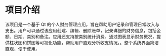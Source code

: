 # 项目介绍
该项目是一个基于 Qt 的个人财务管理应用，旨在帮助用户记录和管理日常收入与支出。用户可以通过该应用创建、编辑、删除账单，记录详细的财务信息，包括金额、日期、类别和备注。应用还支持按类别统计消费、通过图表显示财务概况，提供柱状图和饼图等可视化功能，帮助用户直观分析收支情况。。整个系统界面简洁直观，便于使用。
